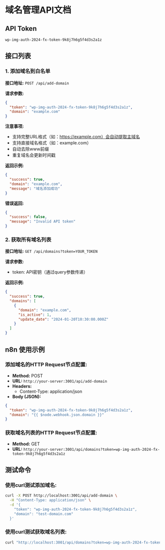 # 域名管理API文档

## API Token
```
wp-img-auth-2024-fx-token-9k8j7h6g5f4d3s2a1z
```

## 接口列表

### 1. 添加域名到白名单

**接口地址:** `POST /api/add-domain`

**请求参数:**
```json
{
  "token": "wp-img-auth-2024-fx-token-9k8j7h6g5f4d3s2a1z",
  "domain": "example.com"
}
```

**注意事项:**
- 支持完整URL格式（如：https://example.com）会自动提取主域名
- 支持直接域名格式（如：example.com）
- 自动去除www前缀
- 重复域名会更新时间戳

**返回示例:**
```json
{
  "success": true,
  "domain": "example.com",
  "message": "域名添加成功"
}
```

**错误返回:**
```json
{
  "success": false,
  "message": "Invalid API token"
}
```

### 2. 获取所有域名列表

**接口地址:** `GET /api/domains?token=YOUR_TOKEN`

**请求参数:**
- token: API密钥（通过query参数传递）

**返回示例:**
```json
{
  "success": true,
  "domains": [
    {
      "domain": "example.com",
      "is_active": 1,
      "update_date": "2024-01-20T10:30:00.000Z"
    }
  ]
}
```

## n8n 使用示例

### 添加域名的HTTP Request节点配置:
- **Method:** POST
- **URL:** `http://your-server:3001/api/add-domain`
- **Headers:** 
  - Content-Type: application/json
- **Body (JSON):**
```json
{
  "token": "wp-img-auth-2024-fx-token-9k8j7h6g5f4d3s2a1z",
  "domain": "{{ $node.webhook.json.domain }}"
}
```

### 获取域名列表的HTTP Request节点配置:
- **Method:** GET
- **URL:** `http://your-server:3001/api/domains?token=wp-img-auth-2024-fx-token-9k8j7h6g5f4d3s2a1z`

## 测试命令

### 使用curl测试添加域名:
```bash
curl -X POST http://localhost:3001/api/add-domain \
  -H "Content-Type: application/json" \
  -d '{
    "token": "wp-img-auth-2024-fx-token-9k8j7h6g5f4d3s2a1z",
    "domain": "test-domain.com"
  }'
```

### 使用curl测试获取域名列表:
```bash
curl "http://localhost:3001/api/domains?token=wp-img-auth-2024-fx-token-9k8j7h6g5f4d3s2a1z"
``` 